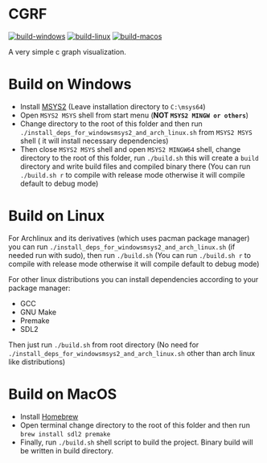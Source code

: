 # CGRF
[![build-windows](https://github.com/CODESOLE/cgrf/actions/workflows/build-windows.yml/badge.svg)](https://github.com/CODESOLE/cgrf/actions/workflows/build-windows.yml) 
[![build-linux](https://github.com/CODESOLE/cgrf/actions/workflows/build-linux.yml/badge.svg)](https://github.com/CODESOLE/cgrf/actions/workflows/build-linux.yml) 
[![build-macos](https://github.com/CODESOLE/cgrf/actions/workflows/build-macos.yml/badge.svg)](https://github.com/CODESOLE/cgrf/actions/workflows/build-macos.yml)

A very simple c graph visualization.

# Build on Windows
 - Install [MSYS2](https://msys2.org) (Leave installation directory to `C:\msys64`)
 - Open `MSYS2 MSYS` shell from start menu (**NOT `MSYS2 MINGW or others`**)
 - Change directory to the root of this folder and then run `./install_deps_for_windowsmsys2_and_arch_linux.sh` from `MSYS2 MSYS` shell ( it will install necessary dependencies)
 - Then close `MSYS2 MSYS` shell and open `MSYS2 MINGW64` shell, change directory to the root of this folder, run `./build.sh` this will create a `build` directory and write build files and compiled binary there (You can run `./build.sh r` to compile with release mode otherwise it will compile default to debug mode)

# Build on Linux
For Archlinux and its derivatives (which uses pacman package manager) you can run `./install_deps_for_windowsmsys2_and_arch_linux.sh` (if needed run with sudo), then run `./build.sh` (You can run `./build.sh r` to compile with release mode otherwise it will compile default to debug mode)

For other linux distributions you can install dependencies according to your package manager:
 - GCC
 - GNU Make
 - Premake
 - SDL2

Then just run `./build.sh` from root directory (No need for `./install_deps_for_windowsmsys2_and_arch_linux.sh` other than arch linux like distributions)

# Build on MacOS
 - Install [Homebrew](https://brew.sh/)
 - Open terminal change directory to the root of this folder and then run `brew install sdl2 premake`
 - Finally, run `./build.sh` shell script to build the project. Binary build will be written in build directory.
